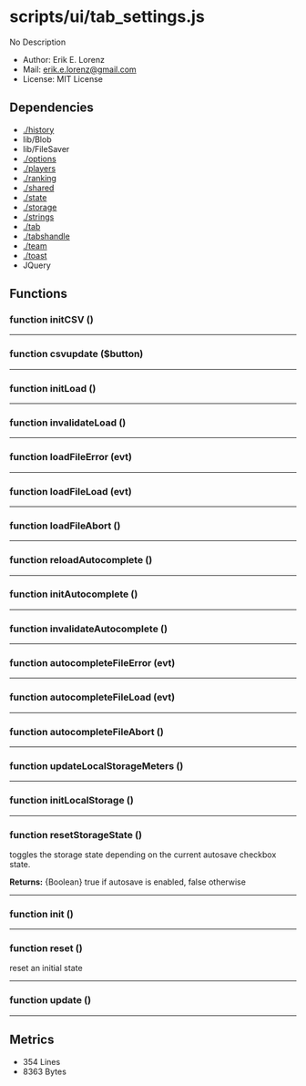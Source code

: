 # scripts/ui/tab_settings.js


No Description

* Author: Erik E. Lorenz 
* Mail: <erik.e.lorenz@gmail.com>
* License: MIT License


## Dependencies

* <a href="./history.html">./history</a>
* lib/Blob
* lib/FileSaver
* <a href="./options.html">./options</a>
* <a href="./players.html">./players</a>
* <a href="./ranking.html">./ranking</a>
* <a href="./shared.html">./shared</a>
* <a href="./state.html">./state</a>
* <a href="./storage.html">./storage</a>
* <a href="./strings.html">./strings</a>
* <a href="./tab.html">./tab</a>
* <a href="./tabshandle.html">./tabshandle</a>
* <a href="./team.html">./team</a>
* <a href="./toast.html">./toast</a>
* JQuery


## Functions

###   function initCSV ()

---

###   function csvupdate ($button)

---

###   function initLoad ()

---

###   function invalidateLoad ()

---

###   function loadFileError (evt)

---

###   function loadFileLoad (evt)

---

###   function loadFileAbort ()

---

###   function reloadAutocomplete ()

---

###   function initAutocomplete ()

---

###   function invalidateAutocomplete ()

---

###   function autocompleteFileError (evt)

---

###   function autocompleteFileLoad (evt)

---

###   function autocompleteFileAbort ()

---

###   function updateLocalStorageMeters ()

---

###   function initLocalStorage ()

---

###   function resetStorageState ()
toggles the storage state depending on the current autosave checkbox state.


**Returns:** {Boolean} true if autosave is enabled, false otherwise

---


###   function init ()

---

###   function reset ()
reset an initial state

---


###   function update ()

---

## Metrics

* 354 Lines
* 8363 Bytes

